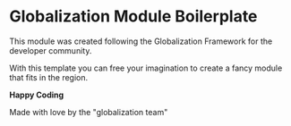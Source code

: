 # Globalization Module Boilerplate

This module was created following the Globalization Framework for the developer community.

With this template you can free your imagination to create a fancy module that
fits in the region.

**Happy Coding**

Made with love by the "globalization team"

